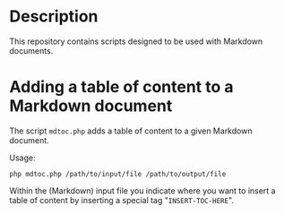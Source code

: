 # Description

This repository contains scripts designed to be used with Markdown documents.

# Adding a table of content to a Markdown document

The script `mdtoc.php` adds a table of content to a given Markdown document.

Usage:

    php mdtoc.php /path/to/input/file /path/to/output/file

Within the (Markdown) input file you indicate where you want to insert a table of content by inserting a special tag "`INSERT-TOC-HERE`".


